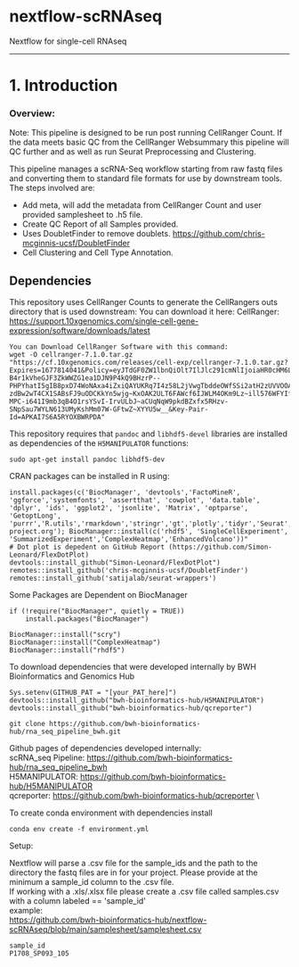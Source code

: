 # nextflow-scRNAseq
Nextflow for single-cell RNAseq

**************************

# 1. Introduction

### Overview:
Note: This pipeline is designed to be run post running CellRanger Count. If the data meets basic QC from the CellRanger Websummary this pipeline will QC further and as well as run Seurat Preprocessing and Clustering.

This pipeline manages a scRNA-Seq workflow starting from raw fastq files and converting
them to standard file formats for use by downstream tools. The steps involved are:

* Add meta, will add the metadata from CellRanger Count and user provided samplesheet to .h5 file.
* Create QC Report of all Samples provided. 
* Uses DoubletFinder to remove doublets. https://github.com/chris-mcginnis-ucsf/DoubletFinder
* Cell Clustering and Cell Type Annotation.
<a id="dependencies"></a>

## Dependencies    
This repository uses CellRanger Counts to generate the CellRangers outs directory that is used downstream: You can download it here:
CellRanger: https://support.10xgenomics.com/single-cell-gene-expression/software/downloads/latest
```
You can Download CellRanger Software with this command: 
wget -O cellranger-7.1.0.tar.gz "https://cf.10xgenomics.com/releases/cell-exp/cellranger-7.1.0.tar.gz?Expires=1677814041&Policy=eyJTdGF0ZW1lbnQiOlt7IlJlc291cmNlIjoiaHR0cHM6Ly9jZi4xMHhnZW5vbWljcy5jb20vcmVsZWFzZXMvY2VsbC1leHAvY2VsbHJhbmdlci03LjEuMC50YXIuZ3oiLCJDb25kaXRpb24iOnsiRGF0ZUxlc3NUaGFuIjp7IkFXUzpFcG9jaFRpbWUiOjE2Nzc4MTQwNDF9fX1dfQ__&Signature=CeQnToHDIRIiiKInKBCYNLXM3TnZOI346o1XXSjTiPCaAO-B4r1kVheGJF3ZkWWZG1ea1DJN9P4kQ9BHzrP--PHPYhatI5gIB8pxD74WoNAxa4iZxiQAYUKRq7I4z58L2jVwgTbddeOWfSSi2atH2zUVVOOAepnmGkH554a-zdBw2wT4CX1SABsFJ9uODCKkYn5wjg~KxOAK2ULT6FAWcf6IJWLM4OKm9Lz~ill576WFYIfl3OMng~tp-MPC-i641I9mb3qB4O1rsYSvI-IrvULbJ~aCUqNqW9pkdBZxfx5RHzv-SNpSau7WYLN613UMyKshMm07W-GFtwZ~XYYU5w__&Key-Pair-Id=APKAI7S6A5RYOXBWRPDA"
```

This repository requires that `pandoc` and `libhdf5-devel` libraries are installed as dependencies of the `H5MANIPULATOR` functions:
```
sudo apt-get install pandoc libhdf5-dev
```

CRAN packages can be installed in R using:
```
install.packages(c('BiocManager', 'devtools','FactoMineR', 'ggforce','systemfonts', 'assertthat', 'cowplot', 'data.table', 'dplyr', 'ids', 'ggplot2', 'jsonlite', 'Matrix', 'optparse', 'GetoptLong', 'purrr','R.utils','rmarkdown','stringr','gt','plotly','tidyr','Seurat','future','future.apply','rio','purrr','scCustomize','egg','DT','SoupX','reticulate','glmpca','remotes','viridis','qs','gridExtra','plyr','circlize','naniar','ggpubr','XML','RCurl'),repos='http://cran.us.r-project.org'); BiocManager::install(c('rhdf5', 'SingleCellExperiment', 'SummarizedExperiment','ComplexHeatmap','EnhancedVolcano'))"
# Dot plot is depedent on GitHub Report (https://github.com/Simon-Leonard/FlexDotPlot)
devtools::install_github("Simon-Leonard/FlexDotPlot")
remotes::install_github('chris-mcginnis-ucsf/DoubletFinder')
remotes::install_github('satijalab/seurat-wrappers')
```


Some Packages are Dependent on BiocManager
```
if (!require("BiocManager", quietly = TRUE))
    install.packages("BiocManager")

BiocManager::install("scry")
BiocManager::install("ComplexHeatmap")
BiocManager::install("rhdf5")

```
To download dependencies that were developed internally by BWH Bioinformatics and Genomics Hub

```
Sys.setenv(GITHUB_PAT = "[your_PAT_here]")
devtools::install_github("bwh-bioinformatics-hub/H5MANIPULATOR")
devtools::install_github("bwh-bioinformatics-hub/qcreporter")

git clone https://github.com/bwh-bioinformatics-hub/rna_seq_pipeline_bwh.git
```
Github pages of dependencies developed internally: \
scRNA_seq Pipeline: https://github.com/bwh-bioinformatics-hub/rna_seq_pipeline_bwh \
H5MANIPULATOR: https://github.com/bwh-bioinformatics-hub/H5MANIPULATOR \
qcreporter: https://github.com/bwh-bioinformatics-hub/qcreporter \

To create conda environment with dependencies install
```
conda env create -f environment.yml 
```
Setup:

Nextflow will parse a .csv file for the sample_ids and the path to the directory the fastq files are in for your project. Please provide at the minimum a sample_id column to the .csv file. \
If working with a .xls/.xlsx file please create a .csv file called samples.csv with a column labeled == 'sample_id' \
example: \
https://github.com/bwh-bioinformatics-hub/nextflow-scRNAseq/blob/main/samplesheet/samplesheet.csv
```
sample_id
P1708_SP093_105
```


